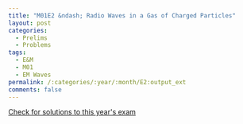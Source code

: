 ```yaml
---
title: "M01E2 &ndash; Radio Waves in a Gas of Charged Particles"
layout: post
categories:
  - Prelims
  - Problems
tags:
  - E&M
  - M01
  - EM Waves
permalink: /:categories/:year/:month/E2:output_ext
comments: false
---
```

<object data="2001M2E.pdf" type="application/pdf" width="100%" height="500"></object>
<div class="message"><a href='https://princetonprelim.com/prelim/7/'>Check for solutions to this year's exam</a></div>